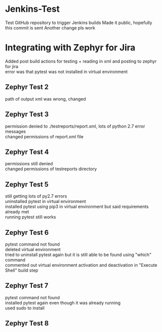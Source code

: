 # Jenkins-Test
Test GitHub repository to trigger Jenkins builds
Made it public, hopefully this commit is sent
Another change
pls work

# Integrating with Zephyr for Jira
 Added post build actions for testing + reading in xml and posting to zephyr for jira  
 error was that pytest was not installed in virtual environment
## Zephyr Test 2
path of output xml was wrong, changed
## Zephyr Test 3
permission denied to ./testreports/report.xml, lots of python 2.7 error messages  
changed permissions of report.xml file
## Zephyr Test 4
permissions still denied  
changed permissions of testreports directory
## Zephyr Test 5
still getting lots of py2.7 errors  
uninstalled pytest in virtual environment  
installed pytest using pip3 in virtual environment but said requirements already met  
running pytest still works
## Zephyr Test 6
pytest command not found  
deleted virtual environment  
tried to uninstall pytest again but it is still able to be found using "which" command  
commented out virtual environment activation and deactivation in "Execute Shell" build step
## Zephyr Test 7
pytest command not found  
installed pytest again even though it was already running  
used sudo to install
## Zephyr Test 8
